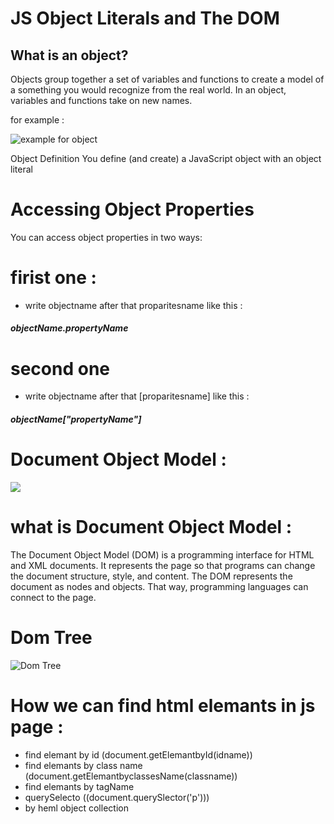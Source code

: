 # JS Object Literals and The DOM

## What is an object?

Objects group together a set of variables and functions to create a model of a something you would recognize from the real world. In an object, variables and functions take on new names.

for example :

![example for object](https://encrypted-tbn0.gstatic.com/images?q=tbn:ANd9GcRnEk6UW1y8sWWz-lkgx3OQurjrE9T8DLyiOQ&usqp=CAU)

Object Definition
You define (and create) a JavaScript object with an object literal

# Accessing Object Properties
You can access object properties in two ways:

# firist one : 
* write objectname after that proparitesname like this  :
##### objectName.propertyName
# second one 
* write objectname after that [proparitesname] like this :
##### objectName["propertyName"]

# Document Object Model :

![](https://i.morioh.com/5014339ce7.png)


# what is Document Object Model :
The Document Object Model (DOM) is a programming interface for HTML and XML documents. It represents the page so that programs can change the document structure, style, and content. The DOM represents the document as nodes and objects. That way, programming languages can connect to the page.

# Dom Tree 
![Dom Tree ](https://upload.wikimedia.org/wikipedia/commons/thumb/5/5a/DOM-model.svg/1200px-DOM-model.svg.png)

# How we can find html elemants in js page :

* find elemant by id (document.getElemantbyId(idname))
* find elemants by class name (document.getElemantbyclassesName(classname))
* find elemants by tagName
* querySelecto ((document.querySlector('p')))
* by heml object collection




